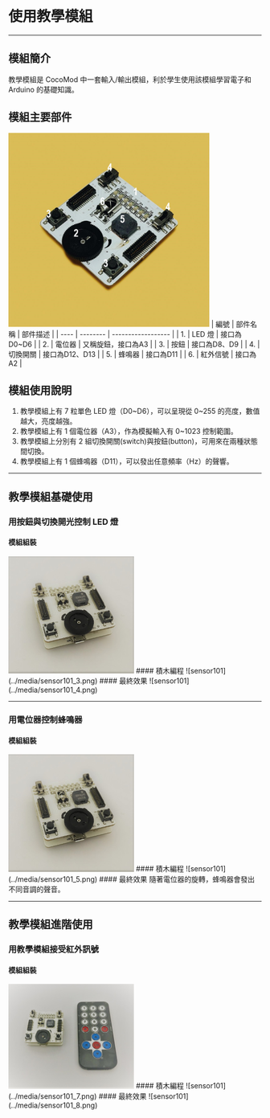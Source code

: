 # 使用教學模組
---
## 模組簡介
教學模組是 CocoMod 中一套輸入/輸出模組，利於學生使用該模組學習電子和 Arduino 的基礎知識。
## 模組主要部件
<img src="../media/sensor101_1.jpg" width="400"/>
<!-- pagebreak -->
| 編號 | 部件名稱 | 部件描述           |
| ---- | -------- | ------------------ |
| 1.   | LED 燈   | 接口為 D0~D6       |
| 2.   | 電位器   | 又稱旋鈕，接口為A3 |
| 3.   | 按鈕     | 接口為D8、D9       |
| 4.   | 切換開關 | 接口為D12、D13     |
| 5.   | 蜂鳴器   | 接口為D11          |
| 6.   | 紅外信號 | 接口為A2           |

## 模組使用說明
1. 教學模組上有 7 粒單色 LED 燈（D0~D6），可以呈現從 0~255 的亮度，數值越大，亮度越強。
2. 教學模組上有 1 個電位器（A3），作為模擬輸入有 0~1023 控制範圍。
3. 教學模組上分別有 2 組切換開關(switch)與按鈕(button)，可用來在兩種狀態間切換。
4. 教學模組上有 1 個蜂鳴器（D11），可以發出任意頻率（Hz）的聲響。

---

## 教學模組基礎使用
### 用按鈕與切換開光控制 LED 燈
#### 模組組裝
<img src="../media/sensor101_2.jpg" width="250"/>
#### 積木編程
![sensor101](../media/sensor101_3.png)
#### 最終效果
![sensor101](../media/sensor101_4.png)

---

### 用電位器控制蜂鳴器
#### 模組組裝
<img src="../media/sensor101_2.jpg" width="250"/>
#### 積木編程
![sensor101](../media/sensor101_5.png)
#### 最終效果
隨著電位器的旋轉，蜂鳴器會發出不同音調的聲音。

---

## 教學模組進階使用
### 用教學模組接受紅外訊號
#### 模組組裝
<img src="../media/sensor101_6.jpg" width="250"/>
#### 積木編程
![sensor101](../media/sensor101_7.png)
#### 最終效果
![sensor101](../media/sensor101_8.png)